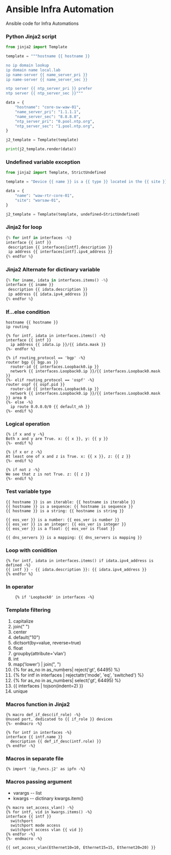 # Ansible Infra Automation
Ansible code for Infra Automations

### Python Jinja2 script

```python
from jinja2 import Template

template = """hostname {{ hostname }}

no ip domain lookup
ip domain name local.lab
ip name-server {{ name_server_pri }}
ip name-server {{ name_server_sec }}

ntp server {{ ntp_server_pri }} prefer
ntp server {{ ntp_server_sec }}"""

data = {
    "hostname": "core-sw-waw-01",
    "name_server_pri": "1.1.1.1",
    "name_server_sec": "8.8.8.8",
    "ntp_server_pri": "0.pool.ntp.org",
    "ntp_server_sec": "1.pool.ntp.org",
}

j2_template = Template(template)

print(j2_template.render(data))
```

### Undefined variable exception
```python
from jinja2 import Template, StrictUndefined

template = "Device {{ name }} is a {{ type }} located in the {{ site }} datacenter."

data = {
    "name": "waw-rtr-core-01",
    "site": "warsaw-01",
}

j2_template = Template(template, undefined=StrictUndefined)
```

### Jinja2 for loop
```python
{% for intf in interfaces -%}
interface {{ intf }}
 description {{ interfaces[intf].description }}
 ip address {{ interfaces[intf].ipv4_address }}
{% endfor %}
```

### Jinja2 Alternate for dictinary variable
```python
{% for iname, idata in interfaces.items() -%}
interface {{ iname }}
 description {{ idata.description }}
 ip address {{ idata.ipv4_address }}
{% endfor %}
```

### If...else condition 
```jinja2
hostname {{ hostname }}
ip routing

{% for intf, idata in interfaces.items() -%}
interface {{ intf }}
  ip address {{ idata.ip }}/{{ idata.mask }}
{%- endfor %}

{% if routing_protocol == 'bgp' -%}
router bgp {{ bgp.as }}
  router-id {{ interfaces.Loopback0.ip }}
  network {{ interfaces.Loopback0.ip }}/{{ interfaces.Loopback0.mask }}
{%- elif routing_protocol == 'ospf' -%}
router ospf {{ ospf.pid }}
  router-id {{ interfaces.Loopback0.ip }}
  network {{ interfaces.Loopback0.ip }}/{{ interfaces.Loopback0.mask }} area 0
{%- else -%}
  ip route 0.0.0.0/0 {{ default_nh }}
{%- endif %}
```

### Logical operation 
```jinja2
{% if x and y -%}
Both x and y are True. x: {{ x }}, y: {{ y }}
{%- endif %}

{% if x or z -%}
At least one of x and z is True. x: {{ x }}, z: {{ z }}
{%- endif %}

{% if not z -%}
We see that z is not True. z: {{ z }}
{%- endif %}
```
### Test variable type
```jinja2
{{ hostname }} is an iterable: {{ hostname is iterable }}
{{ hostname }} is a sequence: {{ hostname is sequence }}
{{ hostname }} is a string: {{ hostname is string }}

{{ eos_ver }} is a number: {{ eos_ver is number }}
{{ eos_ver }} is an integer: {{ eos_ver is integer }}
{{ eos_ver }} is a float: {{ eos_ver is float }}

{{ dns_servers }} is a mapping: {{ dns_servers is mapping }}
```

### Loop with conidition 
```jinja2
{% for intf, idata in interfaces.items() if idata.ipv4_address is defined -%}
{{ intf }} - {{ idata.description }}: {{ idata.ipv4_address }}
{% endfor %}
```

### In operator
```jinja2
    {% if 'Loopback0' in interfaces -%}
```

### Template filtering

1. capitalize
1. join(" ")
1. center
1. default("10")
1. dictsort(by=value, reverse=true)
1. float 
1. groupby(attribute='vlan')
1. int
1. map('lower') | join(", ")
1. {% for as_no in as_numbers| reject('gt', 64495) %}
1. {% for intf in interfaces | rejectattr('mode', 'eq', 'switched') %}
1. {% for as_no in as_numbers| select('gt', 64495) %}
1. {{ interfaces | tojson(indent=2) }}
1. unique 

### Macros function in Jinja2
```jinja2
{% macro def_if_desc(if_role) -%}
Unused port, dedicated to {{ if_role }} devices
{%- endmacro -%}

{% for intf in interfaces -%}
interface {{ intf.name }}
  description {{ def_if_desc(intf.role) }}
{% endfor -%}
```

### Macros in separate file
```jinja2
{% import 'ip_funcs.j2' as ipfn -%}
```

### Macros passing argument
* varargs  -- list
* kwargs -- dictinary kwargs.item()

```jinja2
{% macro set_access_vlan() -%}
{% for intf, vid in kwargs.items() -%}
interface {{ intf }}
  switchport
  switchport mode access
  switchport access vlan {{ vid }}
{% endfor -%}
{%- endmacro -%}

{{ set_access_vlan(Ethernet10=10, Ethernet15=15, Ethernet20=20) }}
```